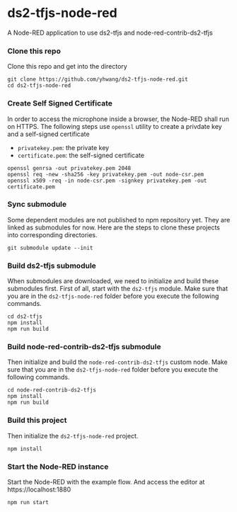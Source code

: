 # ds2-tfjs-node-red
A Node-RED application to use ds2-tfjs and node-red-contrib-ds2-tfjs

### Clone this repo

Clone this repo and get into the directory
```
git clone https://github.com/yhwang/ds2-tfjs-node-red.git
cd ds2-tfjs-node-red
```

### Create Self Signed Certificate

In order to access the microphone inside a browser, the Node-RED shall run
on HTTPS. The following steps use `openssl` utility to create a privdate key
and a self-signed certificate
- `privatekey.pem`: the private key
- `certificate.pem`: the self-signed certificate
```
openssl genrsa -out privatekey.pem 2048
openssl req -new -sha256 -key privatekey.pem -out node-csr.pem
openssl x509 -req -in node-csr.pem -signkey privatekey.pem -out certificate.pem
```

### Sync submodule

Some dependent modules are not published to npm repository
yet. They are linked as submodules for now. Here are the steps
to clone these projects into corresponding directories.

```
git submodule update --init
```

### Build ds2-tfjs submodule

When submodules are downloaded, we need to initialize and build
these submodules first. First of all, start with the `ds2-tfjs` module.
Make sure that you are in the `ds2-tfjs-node-red` folder before
you execute the following commands.
```
cd ds2-tfjs
npm install
npm run build
```

### Build node-red-contrib-ds2-tfjs submodule

Then initialize and build the `node-red-contrib-ds2-tfjs`
custom node. Make sure that you are in the `ds2-tfjs-node-red`
folder before you execute the following commands.
```
cd node-red-contrib-ds2-tfjs
npm install
npm run build
```

### Build this project

Then initialize the `ds2-tfjs-node-red` project.
```
npm install
```

### Start the Node-RED instance

Start the Node-RED with the example flow. And access the editor at
https://localhost:1880

```
npm run start
```

